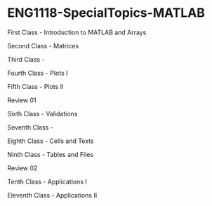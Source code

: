 # ENG1118-SpecialTopics-MATLAB

First Class - Introduction to MATLAB and Arrays

Second Class - Matrices

Third Class - 

Fourth Class - Plots I

Fifth Class - Plots II

Review 01

Sixth Class - Validations

Seventh Class - 

Eighth Class - Cells and Texts

Ninth Class - Tables and Files

Review 02

Tenth Class - Applications I

Eleventh Class - Applications II